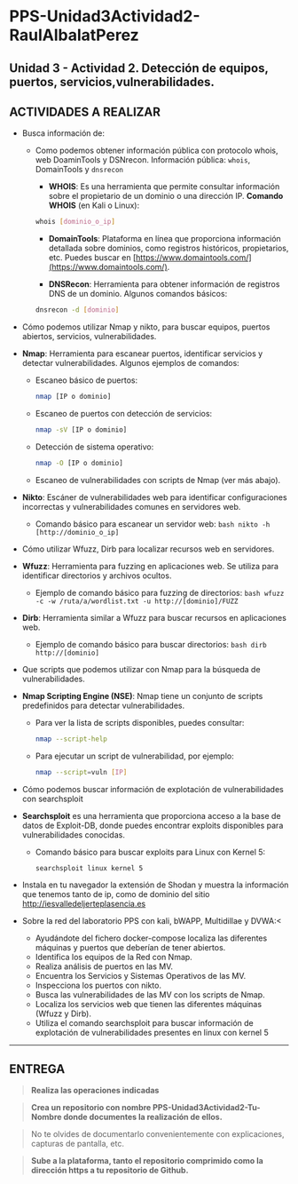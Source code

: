 # PPS-Unidad3Actividad2-RaulAlbalatPerez
Unidad 3 - Actividad 2. Detección de equipos, puertos, servicios,vulnerabilidades.
---
## ACTIVIDADES A REALIZAR
- Busca información de:
  - Como podemos obtener información pública con protocolo whois, web DoaminTools y DSNrecon.
    Información pública: `whois`, DomainTools y `dnsrecon`

    - **WHOIS**: Es una herramienta que permite consultar información sobre el propietario de un dominio o una dirección IP.
        **Comando WHOIS** (en Kali o Linux):

    ```bash
    whois [dominio_o_ip]
    ```
    - **DomainTools**: Plataforma en línea que proporciona información detallada sobre dominios, como registros históricos, propietarios, etc. Puedes buscar en [https://www.domaintools.com/](https://www.domaintools.com/).

    - **DNSRecon**: Herramienta para obtener información de registros DNS de un dominio. Algunos comandos básicos:

    ```bash
    dnsrecon -d [dominio]
    ```

- Cómo podemos utilizar Nmap y nikto,   para buscar equipos, puertos abiertos, servicios, vulnerabilidades.
 - **Nmap**: Herramienta para escanear puertos, identificar servicios y detectar vulnerabilidades. Algunos ejemplos de comandos:
    - Escaneo básico de puertos:
        ```bash
        nmap [IP o dominio]
        ```
    - Escaneo de puertos con detección de servicios:
        ```bash
        nmap -sV [IP o dominio]
    - Detección de sistema operativo:
        ```bash
        nmap -O [IP o dominio]
        ```
    - Escaneo de vulnerabilidades con scripts de Nmap (ver más abajo).
  
- **Nikto**: Escáner de vulnerabilidades web para identificar configuraciones incorrectas y vulnerabilidades comunes en servidores web.
  - Comando básico para escanear un servidor web:
        ```bash
        nikto -h [http://dominio_o_ip]
        ```
- Cómo utilizar Wfuzz, Dirb para localizar recursos web en servidores.
- **Wfuzz**: Herramienta para fuzzing en aplicaciones web. Se utiliza para identificar directorios y archivos ocultos.
  - Ejemplo de comando básico para fuzzing de directorios:
        ```bash
        wfuzz -c -w /ruta/a/wordlist.txt -u http://[dominio]/FUZZ
        ```
- **Dirb**: Herramienta similar a Wfuzz para buscar recursos en aplicaciones web.
  - Ejemplo de comando básico para buscar directorios:
        ```bash
        dirb http://[dominio]
        ```
- Que scripts que podemos utilizar con Nmap para la búsqueda de vulnerabilidades.
- **Nmap Scripting Engine (NSE)**: Nmap tiene un conjunto de scripts predefinidos para detectar vulnerabilidades.
  - Para ver la lista de scripts disponibles, puedes consultar:
    ```bash
    nmap --script-help
    ```
  - Para ejecutar un script de vulnerabilidad, por ejemplo:
    ```bash
    nmap --script=vuln [IP]
    ```


- Cómo podemos buscar información de explotación de vulnerabilidades con searchsploit
- **Searchsploit** es una herramienta que proporciona acceso a la base de datos de Exploit-DB, donde puedes encontrar exploits disponibles para vulnerabilidades conocidas.
  - Comando básico para buscar exploits para Linux con Kernel 5:
    ```bash
    searchsploit linux kernel 5
    ```

- Instala en tu navegador la extensión de Shodan y muestra la información que tenemos tanto de ip, como de dominio del sitio http://iesvalledeljerteplasencia.es 
- Sobre la red del laboratorio PPS con kali, bWAPP, Multidillae y DVWA:<
	- Ayudándote del fichero docker-compose localiza las diferentes máquinas y puertos que deberían de tener abiertos.
	- Identifica los equipos de la Red con Nmap.
	- Realiza análisis de puertos en las MV.
	- Encuentra los Servicios y Sistemas Operativos de las MV.
	- Inspecciona los puertos con nikto.
	- Busca las vulnerabilidades de las MV con los scripts de Nmap.
	- Localiza los servicios web que tienen las diferentes máquinas (Wfuzz y Dirb).
	- Utiliza el comando searchsploit para buscar información de explotación de vulnerabilidades presentes en linux con kernel 5
---	
## ENTREGA

>__Realiza las operaciones indicadas__

>__Crea un repositorio  con nombre PPS-Unidad3Actividad2-Tu-Nombre donde documentes la realización de ellos.__

> No te olvides de documentarlo convenientemente con explicaciones, capturas de pantalla, etc.

>__Sube a la plataforma, tanto el repositorio comprimido como la dirección https a tu repositorio de Github.__
